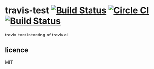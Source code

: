 # travis-test [![Build Status](https://travis-ci.org/178inaba/third_test.svg?branch=master)](https://travis-ci.org/178inaba/third_test) [![Circle CI](https://circleci.com/gh/178inaba/third_test.svg?style=svg)](https://circleci.com/gh/178inaba/third_test) [![Build Status](https://drone.io/github.com/178inaba/third_test/status.png)](https://drone.io/github.com/178inaba/third_test/latest)

travis-test is testing of travis ci

## licence

MIT
